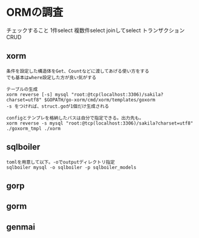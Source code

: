 # ORMの調査

チェックすること
1件select
複数件select
joinしてselect
トランザクション
CRUD

## xorm
	条件を設定した構造体をGet、Countなどに渡してあげる使い方をする
	でも基本はwhere設定した方が良い気がする

	テーブルの生成
	xorm reverse [-s] mysql "root:@tcp(localhost:3306)/sakila?charset=utf8" $GOPATH/go-xorm/cmd/xorm/templates/goxorm
	-s をつければ、struct.goが1個だけ生成される

	configとテンプレを格納したパスは自分で指定できる。出力先も。
	xorm reverse -s mysql "root:@tcp(localhost:3306)/sakila?charset=utf8" ./goxorm_tmpl ./xorm

## sqlboiler
	tomlを用意して以下。-oでoutputディレクトリ指定
	sqlboiler mysql -o sqlboiler -p sqlboiler_models

## gorp
## gorm
## genmai
